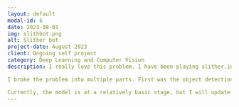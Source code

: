 ```yaml
---
layout: default
modal-id: 6
date: 2023-08-01
img: slithbot.png
alt: Slither bot
project-date: August 2023
client: Ongoing self project
category: Deep Learning and Computer Vision
description: I really love this problem. I have been playing slither.io since some time now and I think it is an awesome game. There is basically one rule (a snake dies if its face touches another snake's body) and it gives rise to endless possibilities. I am currently trying to develop a bot of the game, with the aim to reach the top of the leaderboard.

I broke the problem into multiple parts. First was the object detection of other snakes. I did this using the fact that snake's eyes in the game have complete black color (which other part of the screen dont have, making it easy). Now using just this info and generating the data by playing the game myself, the model is trained.

Currently, the model is at a relatively basic stage, but I will update the results here as soon as it improves.
---
```

